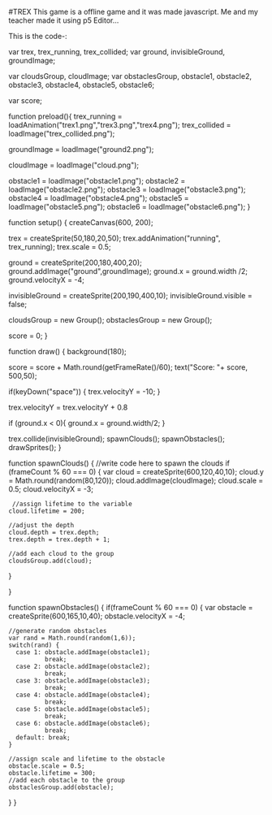 #TREX
This game is a offline game and it was made javascript.
Me and my teacher made it using p5 Editor...

This is the code-:

var trex, trex_running, trex_collided;
var ground, invisibleGround, groundImage;

var cloudsGroup, cloudImage;
var obstaclesGroup, obstacle1, obstacle2, obstacle3, obstacle4, obstacle5, obstacle6;

var score;


function preload(){
  trex_running = loadAnimation("trex1.png","trex3.png","trex4.png");
  trex_collided = loadImage("trex_collided.png");
  
  groundImage = loadImage("ground2.png");
  
  cloudImage = loadImage("cloud.png");
  
  obstacle1 = loadImage("obstacle1.png");
  obstacle2 = loadImage("obstacle2.png");
  obstacle3 = loadImage("obstacle3.png");
  obstacle4 = loadImage("obstacle4.png");
  obstacle5 = loadImage("obstacle5.png");
  obstacle6 = loadImage("obstacle6.png");
}

function setup() {
  createCanvas(600, 200);
  
  trex = createSprite(50,180,20,50);
  trex.addAnimation("running", trex_running);
  trex.scale = 0.5;
  
  ground = createSprite(200,180,400,20);
  ground.addImage("ground",groundImage);
  ground.x = ground.width /2;
  ground.velocityX = -4;
  
  invisibleGround = createSprite(200,190,400,10);
  invisibleGround.visible = false;
  
  cloudsGroup = new Group();
  obstaclesGroup = new Group();
  
  score = 0;
}

function draw() {
  background(180);
  
  score = score + Math.round(getFrameRate()/60);
  text("Score: "+ score, 500,50);
  
  if(keyDown("space")) {
    trex.velocityY = -10;
  }
  
  trex.velocityY = trex.velocityY + 0.8
  
  if (ground.x < 0){
    ground.x = ground.width/2;
  }
  
  trex.collide(invisibleGround);
  spawnClouds();
  spawnObstacles();
  drawSprites();
}

function spawnClouds() {
  //write code here to spawn the clouds
  if (frameCount % 60 === 0) {
    var cloud = createSprite(600,120,40,10);
    cloud.y = Math.round(random(80,120));
    cloud.addImage(cloudImage);
    cloud.scale = 0.5;
    cloud.velocityX = -3;
    
     //assign lifetime to the variable
    cloud.lifetime = 200;
    
    //adjust the depth
    cloud.depth = trex.depth;
    trex.depth = trex.depth + 1;
    
    //add each cloud to the group
    cloudsGroup.add(cloud);
  }
  
}

function spawnObstacles() {
  if(frameCount % 60 === 0) {
    var obstacle = createSprite(600,165,10,40);
    obstacle.velocityX = -4;
    
    //generate random obstacles
    var rand = Math.round(random(1,6));
    switch(rand) {
      case 1: obstacle.addImage(obstacle1);
              break;
      case 2: obstacle.addImage(obstacle2);
              break;
      case 3: obstacle.addImage(obstacle3);
              break;
      case 4: obstacle.addImage(obstacle4);
              break;
      case 5: obstacle.addImage(obstacle5);
              break;
      case 6: obstacle.addImage(obstacle6);
              break;
      default: break;
    }
    
    //assign scale and lifetime to the obstacle           
    obstacle.scale = 0.5;
    obstacle.lifetime = 300;
    //add each obstacle to the group
    obstaclesGroup.add(obstacle);
  }
}

